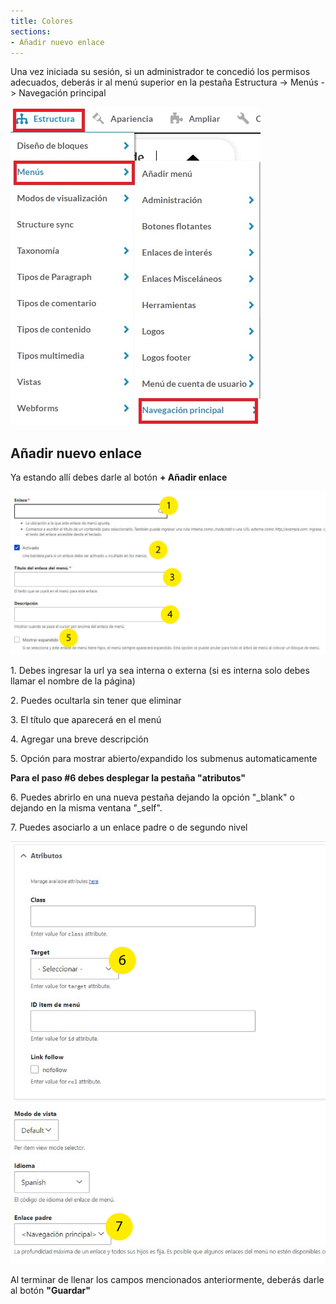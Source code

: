 ```yaml
---
title: Colores
sections:
- Añadir nuevo enlace
---
```


Una vez iniciada su sesión, si un administrador te concedió los permisos adecuados, deberás ir al menú superior en la pestaña Estructura -> Menús -> Navegación principal

<a href="assets/images/menus/menu_1.jpg" data-magnify="gallery" class="mask">
    <img class="img-responsive rounded" src="assets/images/menus/menu_1.jpg" alt="Menú pestaña" />
</a>

## Añadir nuevo enlace 

Ya estando allí debes darle al botón **+ Añadir enlace**

<div class="row">
<div class="col-md-7 col-sm-6 col-xs-12">
<a href="assets/images/menus/menu_2.jpg" data-magnify="gallery" class="mask">
    <img class="img-responsive rounded" src="assets/images/menus/menu_2.jpg" alt="Imágen añadir1" />
</a>
</div>
    
<div class="col-md-5 col-sm-6 col-xs-12">
    
<p>1. Debes ingresar la url ya sea interna o externa (si es interna solo debes llamar el nombre de la página)</p>
<p>2. Puedes ocultarla sin tener que eliminar</p>
<p>3. El título que aparecerá en el menú</p>
<p>4. Agregar una breve descripción</p>
<p>5. Opción para mostrar abierto/expandido los submenus automaticamente</p>
</div>


<div class="col-md-7 col-sm-6 col-xs-12">
<b>Para el paso #6 debes desplegar la pestaña "atributos"</b>
<p>6. Puedes abrirlo en una nueva pestaña dejando la opción "_blank" o dejando en la misma ventana "_self".</p>
<p>7. Puedes asociarlo a un enlace padre o de segundo nivel</p>
</div>
    
<div class="col-md-5 col-sm-6 col-xs-12">
<a href="assets/images/menus/menu_3.jpg" data-magnify="gallery" class="mask">
    <img class="img-responsive rounded" src="assets/images/menus/menu_3.jpg" alt="Imágen añadir 2" />
</a>   
</div>
</div>

Al terminar de llenar los campos mencionados anteriormente, deberás darle al botón **"Guardar"** 



